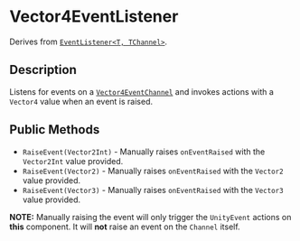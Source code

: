 # Vector4EventListener

Derives from [`EventListener<T, TChannel>`](event-listener-generic.md).

## Description

Listens for events on a [`Vector4EventChannel`](../channels/vector4-event-channel.md) and invokes actions with a `Vector4` value when an event is raised.

## Public Methods

- `RaiseEvent(Vector2Int)` - Manually raises `onEventRaised` with the `Vector2Int` value provided.
- `RaiseEvent(Vector2)` - Manually raises `onEventRaised` with the `Vector2` value provided.
- `RaiseEvent(Vector3)` - Manually raises `onEventRaised` with the `Vector3` value provided.

**NOTE:** Manually raising the event will only trigger the `UnityEvent` actions on **this** component.
It will **not** raise an event on the `Channel` itself.
